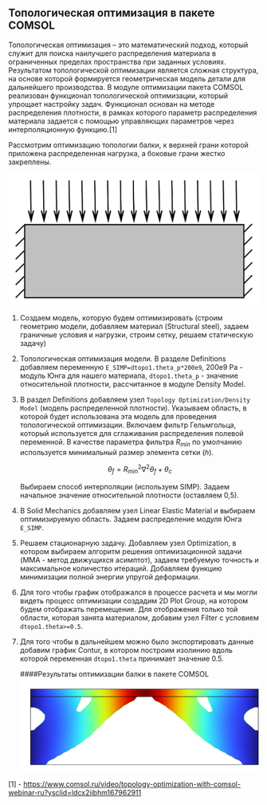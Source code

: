 ﻿## Топологическая оптимизация в пакете COMSOL

Топологическая оптимизация – это математический подход, который служит для
поиска наилучшего распределения материала в ограниченных пределах пространства
при заданных условиях. Результатом топологической оптимизации является сложная
структура, на основе которой формируется геометрическая модель детали для дальнейшего
производства. В модуле оптимизации пакета COMSOL реализован функционал топологической 
оптимизации, который упрощает настройку задач.
Функционал основан на методе распределения плотности, в рамках которого параметр 
распределения материала задается с помощью управляющих параметров через 
интерполяционную функцию.[1]

Рассмотрим оптимизацию топологии балки, к верхней грани которой приложена
распределенная нагрузка, а боковые грани жестко закреплены.

![block](../Images/block.png "Схема рассматриваемого примера")

1. Создаем модель, которую будем оптимизировать (строим геометрию модели, добавляем материал (Structural steel), 
   задаем граничные условия и нагрузки, строим сетку, решаем статическую задачу)

2. Топологическая оптимизация модели. В разделе Definitions добавляем переменную `E_SIMP=dtopo1.theta_p*200e9`,
   200e9 Pa - модуль Юнга для нашего материала, ```dtopo1.theta_p``` - значение
   относительной плотности, рассчитанное в модуле Density Model.
   
3. В раздел Definitions добавляем узел ```Topology Optimization/Density Model```
   (модель распределенной плотности). Указываем область, в которой будет использована эта модель
   для проведения топологической оптимизации.
   Включаем фильтр Гельмгольца, который используется для сглаживания распределения полевой
   переменной. В качестве параметра фильтра $R_{min}$ по умолчанию используется минимальный
   размер элемента сетки ($h$).

   $$\theta_f=R_{min}^2\nabla^2\theta_f+\theta_c$$

   Выбираем способ интерполяции (используем SIMP).
   Задаем начальное значение относительной плотности (оставляем 0,5).
   
4. В Solid Mechanics добавляем узел Linear Elastic Material и выбираем оптимизируемую область.
   Задаем распределение модуля Юнга ```E_SIMP```.
   
5. Решаем стационарную задачу. Добавляем узел Optimization, в котором
   выбираем алгоритм решения оптимизационной задачи (MMA - метод движущихся асимптот), задаем требуемую точность и
   максимальное количество итераций. Добавляем функцию минимизации полной энергии
   упругой деформации.

6. Для того чтобы график отображался в процессе расчета и мы могли видеть процесс оптимизации
   создадим 2D Plot Group, на котором будем отображать перемещение. Для отображения только той области, которая занята
   материалом, добавим узел Filter с условием ```dtopo1.theta>=0.5```.

7. Для того чтобы в дальнейшем можно было экспортировать данные добавим график Contur, в котором
   построим изолинию вдоль которой переменная ```dtopo1.theta``` принимает значение 0.5.
   
   ####Результаты оптимизации балки в пакете COMSOL
   ![block](../Images/blockResult.png "Результаты оптимизации")



[1] - https://www.comsol.ru/video/topology-optimization-with-comsol-webinar-ru?ysclid=ldcx2iibhm167962911